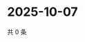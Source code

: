 # 2025-10-07

共 0 条

<!-- BEGIN ZHIHUVIDEO -->
<!-- 最后更新时间 Tue Oct 07 2025 23:12:23 GMT+0800 (China Standard Time) -->

<!-- END ZHIHUVIDEO -->

